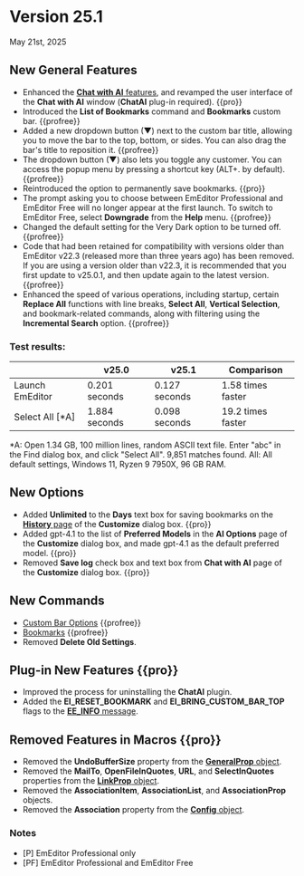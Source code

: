 # Version 25.1

May 21st, 2025

## New General Features

- Enhanced the [**Chat with AI** features](../howto/plugin/plugin_chat_with_ai), and revamped the user interface of the **Chat with AI** window (**ChatAI** plug-in required). {{pro}}
- Introduced the **List of Bookmarks** command and **Bookmarks** custom bar. {{profree}}
- Added a new dropdown button (&#9660;) next to the custom bar title, allowing you to move the bar to the top, bottom, or sides. You can also drag the bar's title to reposition it. {{profree}}
- The dropdown button (&#9660;) also lets you toggle any customer. You can access the popup menu by pressing a shortcut key (ALT+. by default). {{profree}}
- Reintroduced the option to permanently save bookmarks. {{pro}}
- The prompt asking you to choose between EmEditor Professional and EmEditor Free will no longer appear at the first launch. To switch to EmEditor Free, select **Downgrade** from the **Help** menu. {{profree}}
- Changed the default setting for the Very Dark option to be turned off. {{profree}}
- Code that had been retained for compatibility with versions older than EmEditor v22.3 (released more than three years ago) has been removed. If you are using a version older than v22.3, it is recommended that you first update to v25.0.1, and then update again to the latest version. {{profree}}
- Enhanced the speed of various operations, including startup, certain **Replace All** functions with line breaks, **Select All**, **Vertical Selection**, and bookmark-related commands, along with filtering using the **Incremental Search** option. {{profree}}

### Test results:

|  | v25.0 | v25.1 | Comparison |
| --- | --- | --- | --- |
| Launch EmEditor | 0.201 seconds | 0.127 seconds | 1.58 times faster |
| Select All [\*A\] | 1.884 seconds | 0.098 seconds | 19.2 times faster |

*A: Open 1.34 GB, 100 million lines, random ASCII text file. Enter "abc" in the Find dialog box, and click "Select All". 9,851 matches found. 
All: All default settings, Windows 11, Ryzen 9 7950X, 96 GB RAM.

## New Options

- Added **Unlimited** to the **Days** text box for saving bookmarks on the [**History** page](../dlg/customize/history/index) of the **Customize** dialog box. {{pro}}
- Added gpt-4.1 to the list of **Preferred Models** in the **AI Options** page of the **Customize** dialog box, and made gpt-4.1 as the default preferred model. {{pro}}
- Removed **Save log** check box and text box from **Chat with AI** page of the **Customize** dialog box. {{pro}}


## New Commands

- [Custom Bar Options](../cmd/window/pane_menu) {{profree}}
- [Bookmarks](../cmd/bookmarks/bookmark_bar) {{profree}}
- Removed **Delete Old Settings**.

## Plug-in New Features {{pro}}

- Improved the process for uninstalling the **ChatAI** plugin.
- Added the **EI_RESET_BOOKMARK** and **EI_BRING_CUSTOM_BAR_TOP** flags to the [**EE\_INFO** message](../plugin/message/ee_info).

## Removed Features in Macros {{pro}}

- Removed the **UndoBufferSize** property from the [**GeneralProp** object](../macro/general_prop/index).
- Removed the **MailTo**, **OpenFileInQuotes**, **URL**, and **SelectInQuotes** properties from the [**LinkProp** object](../macro/link_prop/index).
- Removed the **AssociationItem**, **AssociationList**, and **AssociationProp** objects.
- Removed the **Association** property from the [**Config** object](../macro/config/index).

### Notes

- \[P\] EmEditor Professional only
- \[PF\] EmEditor Professional and EmEditor Free
